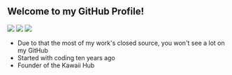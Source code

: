 ## Welcome to my GitHub Profile!
![](https://img.shields.io/badge/-Error44-C41E3A)
![](https://img.shields.io/badge/Kawaii%20Hub-Online-C41E3A)
![](https://komarev.com/ghpvc/?username=Error44-Developer&color=C41E3A)

- Due to that the most of my work's closed source, you won't see a lot on my GitHub
- Started with coding ten years ago
- Founder of the Kawaii Hub


